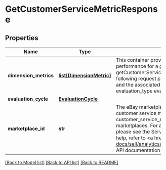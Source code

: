 # GetCustomerServiceMetricResponse

## Properties
Name | Type | Description | Notes
------------ | ------------- | ------------- | -------------
**dimension_metrics** | [**list[DimensionMetric]**](DimensionMetric.md) | This container provides a seller&#39;s customer service metric performance for a given dimension. In the getCustomerServiceMetric request, specify values for the following request parameters to control the returned dimension and the associated metric values: customer_service_metric_type evaluation_type evaluation_marketplace_id | [optional] 
**evaluation_cycle** | [**EvaluationCycle**](EvaluationCycle.md) |  | [optional] 
**marketplace_id** | **str** | The eBay marketplace ID of the marketplace upon which the customer service metric evaluation is based. The customer_service_metric resource supports a limited set of marketplaces. For a complete list of the supported marketplaces, please see the Service metrics policy page. For implementation help, refer to &lt;a href&#x3D;&#39;https://developer.ebay.com/api-docs/sell/analytics/types/bas:MarketplaceIdEnum&#39;&gt;eBay API documentation&lt;/a&gt; | [optional] 

[[Back to Model list]](../README.md#documentation-for-models) [[Back to API list]](../README.md#documentation-for-api-endpoints) [[Back to README]](../README.md)


